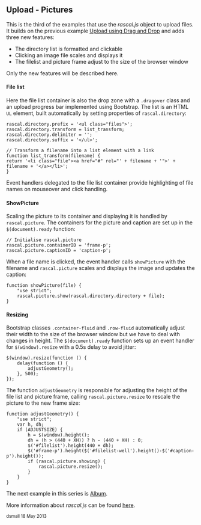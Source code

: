 Upload - Pictures 
---------------

This is the third of the examples that use the _rascal.js_ object to upload files.
It builds on the previous example [Upload using Drag and Drop][upload-dd] and adds
three new features:

* The directory list is formatted and clickable
* Clicking an image file scales and displays it
* The filelist and picture frame adjust to the size of the browser window

Only the new features will be described here.

#### File list
Here the file list container is also the drop zone with a `.dragover` class and an upload progress bar
implemented using Bootstrap. The list is an HTML `UL` element, built automatically by setting properties of
`rascal.directory`:

    rascal.directory.prefix = '<ul class="files">';
    rascal.directory.transform = list_transform;
    rascal.directory.delimiter = '';
    rascal.directory.suffix = '</ul>';
    
    // Transform a filename into a list element with a link
    function list_transform(filename) {
    return '<li class="file"><a href="#" rel="' + filename + '">' + filename + '</a></li>';
    }
    
Event handlers delegated to the file list container provide highlighting of file names on mouseover and
click handling.

#### ShowPicture
Scaling the picture to its container and displaying it is handled by `rascal.picture`. The containers
for the picture and caption are set up in the `$(document).ready` function:

    // Initialise rascal.picture
    rascal.picture.containerID = 'frame-p';
    rascal.picture.captionID = 'caption-p';

When a file name is clicked, the event handler calls `showPicture` with the filename and
`rascal.picture` scales and displays the image and updates the caption:

    function showPicture(file) {
        "use strict";
        rascal.picture.show(rascal.directory.directory + file);
    }

#### Resizing
Bootstrap classes `.container-fluid` and `.row-fluid` automatically adjust their width
to the size of the browser window but we have to deal with changes in height. The `$(document).ready`
function sets up an event handler for `$(window).resize` with a 0.5s delay to avoid jitter:

    $(window).resize(function () {
        delay(function () {
            adjustGeometry();
        }, 500);
    });

The function `adjustGeometry` is responsible for adjusting the height of the file list and picture
frame, calling `rascal.picture.resize` to rescale the picture to the new frame size:

    function adjustGeometry() {
        "use strict";
        var h, dh;
        if (ADJUSTSIZE) {
            h = $(window).height();
            dh = (h > (440 + XH)) ? h - (440 + XH) : 0;
            $('#filelist').height(440 + dh);
            $('#frame-p').height($('#filelist-well').height()-$('#caption-p').height());
            if (rascal.picture.showing) {
                rascal.picture.resize();
            }
        }
    }

The next example in this series is [Album][album].

More information about _rascal.js_ can be found [here][rascal_object].

<small>dsmall 18 May 2013</small>

[upload-dd]: /upload-dd.html
[album]: /album.html
[rascal_object]: /docs/Rascal_Object.md

<script type="text/javascript">
    $(document).ready(function () {
        $('#doc-content a')
            .attr('target', '_blank');
    });
</script>

